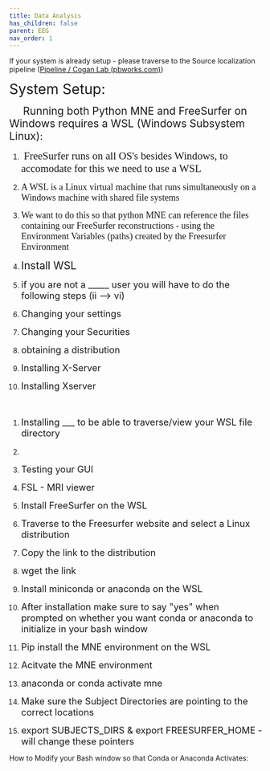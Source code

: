 ```yaml
---
title: Data Analysis
has_children: false
parent: EEG
nav_order: 1
---
```

If your system is already setup - please traverse to the Source localization pipeline ([Pipeline / Cogan Lab (pbworks.com)](/w/page/146866377/Pipeline))

<span style="font-size:200%;">System Setup:</span>

       <span style="font-size:150%;">Running both Python MNE and FreeSurfer on Windows requires a WSL (Windows Subsystem Linux)<span style="font-family:mceinline;">:</span></span>

1.  <span style="font-size:150%;"><span style="font-family:mceinline;"> FreeSurfer runs on all OS's besides Windows, to accomodate for this we need to use a WSL</span></span>

1.  <span style="font-size:130%;"><span style="font-family:mceinline;"><span style="font-family:mceinline;">A WSL is a Linux virtual machine that runs simultaneously on a Windows machine with shared file systems</span></span></span>
2.  <span style="font-size:130%;"><span style="font-family:mceinline;"><span style="font-family:mceinline;">We want to do this so that python MNE can reference the files containing our FreeSurfer reconstructions - using the Environment Variables (paths) created by the Freesurfer Environment</span></span></span>

3.  <span style="font-size:150%;">Install WSL</span>

1.  <span style="font-size:130%;">if you are not a _____ user you will have to do the following steps (ii --> vi)</span>
2.  <span style="font-size:130%;">Changing your settings</span>
3.  <span style="font-size:130%;">Changing your Securities</span>
4.  <span style="font-size:130%;">obtaining a distribution </span>

5.  <span style="font-size:130%;">Installing X-Server</span>

1.  <span style="font-size:130%;">Installing Xserver</span>

<span style="font-size:130%;"> </span>

1.  <span style="font-size:130%;">Installing ___ to be able to traverse/view your WSL file directory</span>

1.  <span style="font-size:130%;"> </span>

3.  <span style="font-size:130%;">Testing your GUI</span>

1.  <span style="font-size:130%;">FSL - MRI viewer </span>

5.  <span style="font-size:130%;">Install FreeSurfer on the WSL</span>

1.  <span style="font-size:130%;">Traverse to the Freesurfer website and select a Linux distribution</span>
2.  <span style="font-size:130%;">Copy the link to the distribution</span>
3.  <span style="font-size:130%;">wget the link </span>

7.  <span style="font-size:130%;">Install miniconda or anaconda on the WSL </span>

1.  <span style="font-size:130%;">After installation make sure to say "yes" when prompted on whether you want conda or anaconda to initialize in your bash window </span>

9.  <span style="font-size:130%;">Pip install the MNE environment on the WSL</span>
10.  <span style="font-size:130%;">Acitvate the MNE environment</span>

1.  <span style="font-size:130%;">anaconda or conda activate mne </span>

12.  <span style="font-size:130%;">Make sure the Subject Directories are pointing to the correct locations</span>

1.  <span style="font-size:130%;">export SUBJECTS_DIRS & export FREESURFER_HOME - will change these pointers </span>

How to Modify your Bash window so that Conda or Anaconda Activates:
